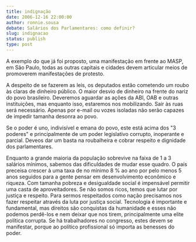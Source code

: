 ```yaml
---
title: indignação
date: 2006-12-16 22:00:00
author: ronnie.sousa
debate: Salários dos Parlamentares: como definir?
slug: indignacao
status: publish 
type: post
---
```


A exemplo do que já foi proposto, uma manifestação em frente ao MASP, em São Paulo, todas as outras capitais e cidades devem articular meios de promoverem manifestações de protesto.  

A despeito de se fazerem as leis, os deputados estão cometendo um roubo às claras de dinheiro público. O maior desvio de dinheiro na frente do nariz do povo brasileiro. Deveremos aguardar as ações da ABI, OAB e outras instituições, mas enquanto isso, estaremos nos mobilizando. Sair às ruas será necessário. Apenas por e-mail ou vozes isoladas não serão capazes de impedir tamanha desonra ao povo.  

Se o poder é uno, indivisível e emana do povo, este está acima dos "3 poderes" e principalmente de um poder legislativo corrupto, inoperante e parcial. Deveos dar um basta na roubalheira e cobrar respeito e dignidade dos parlamentares.  

Enquanto a grande maioria da população sobrevive na faixa de 1 a 3 salários mínimos, sabemos das dificuldades de mudar esse quadro. O país preceisa crescer à uma taxa de no mínimo 8 % ao ano por pelo menos 5 anos seguidos para a gente pensar em desenvolvimento econômico e riqueza. Com tamanha pobreza e desigualdade social é impensável permitir uma casta de aproveitadores. Se não somos ricos, temos que lutar por justiça e respeito. Para sermos respeitados como nação precisamos nos fazer respeitar através da luta por justiça social. Tecnologia é importante e fundamental, mas direitos são conquistas da humanidade e esses não podemos perdê-los e nem deixar que nos tirem, principalmente uma elite política corrupta. Se há trabalhadores no congresso, estes devem se manifestar, porque ao político profissional só importa as benesses do poder.

